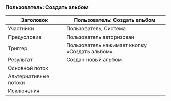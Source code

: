 ### Пользователь: Создать альбом

| Заголовок             | Пользователь: Создать альбом                   |
| --------------------- | ---------------------------------------------- |
| Участники             | Пользователь, Система                          |
| Предусловие           | Пользователь авторизован                       |
| Триггер               | Пользователь нажимает кнопку «Создать альбом». |
| Результат             | Создан новый альбом                            |
| Основной поток        |                                                |
| Альтернативные потоки |                                                |
| Исключения            |                                                |

